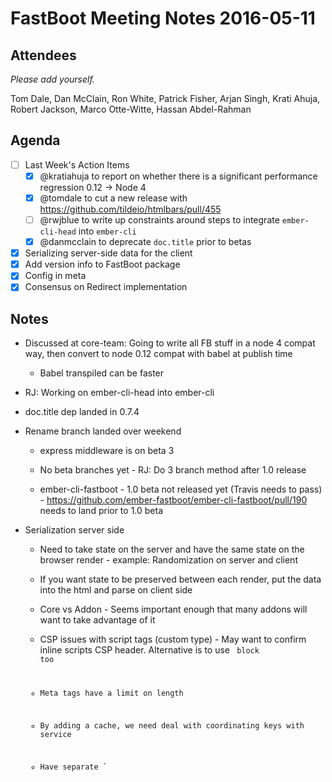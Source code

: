 # FastBoot Meeting Notes 2016-05-11

## Attendees

*Please add yourself.*

Tom Dale, Dan McClain, Ron White, Patrick Fisher, Arjan Singh, Krati
Ahuja, Robert Jackson, Marco Otte-Witte, Hassan Abdel-Rahman

## Agenda

- [ ] Last Week's Action Items
    - [x] @kratiahuja to report on whether there is a significant
      performance regression 0.12 -> Node 4
    - [x] @tomdale to cut a new release with
      https://github.com/tildeio/htmlbars/pull/455
    - [ ] @rwjblue to write up constraints around steps to integrate
      `ember-cli-head` into `ember-cli`
    - [x] @danmcclain to deprecate `doc.title` prior to betas
 
- [x] Serializing server-side data for the client
- [x] Add version info to FastBoot package
- [x] Config in meta
- [x] Consensus on Redirect implementation
 
## Notes

- Discussed at core-team: Going to write all FB stuff in a node 4 compat
  way, then convert to node 0.12 compat with babel at publish time
    - Babel transpiled can be faster
 
- RJ: Working on ember-cli-head into ember-cli
- doc.title dep landed in 0.7.4
- Rename branch landed over weekend
    - express middleware is on beta 3
    - No beta branches yet
             - RJ: Do 3 branch method after 1.0 release
 
    - ember-cli-fastboot - 1.0 beta not released yet (Travis needs to
      pass)
             - https://github.com/ember-fastboot/ember-cli-fastboot/pull/190
               needs to land prior to 1.0 beta
 
 
- Serialization server side
    - Need to take state on the server and have the same state on the
      browser render
             - example: Randomization on server and client
 
    - If you want state to be preserved between each render, put the
      data into the html and parse on client side
    - Core vs Addon
             - Seems important enough that many addons will want to take
               advantage of it
 
    - CSP issues with script tags (custom type)
             - May want to confirm inline scripts CSP header.
               Alternative is to use <code> block too
 
    - Meta tags have a limit on length
    - By adding a cache, we need deal with coordinating keys with
      service
    - Have separate `
 
 
